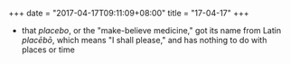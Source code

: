 +++
date = "2017-04-17T09:11:09+08:00"
title = "17-04-17"
+++

* that _placebo_, or the "make-believe medicine," got its name from Latin _placēbō_, which means "I shall please," and has nothing to do with places or time


